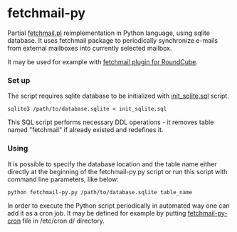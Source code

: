 # fetchmail-py
Partial [fetchmail.pl](https://github.com/postfixadmin/postfixadmin/blob/master/ADDITIONS/fetchmail.pl) reimplementation in Python language, using sqlite database. It uses fetchmail package to periodically synchronize e-mails from external mailboxes into currently selected mailbox.

It may be used for example with [fetchmail plugin for RoundCube](https://plugins.roundcube.net/#/packages/pf4public/fetchmail).

### Set up
The script requires sqlite database to be initialized with [init_sqlite.sql](init_sqlite.sql) script.

`sqlite3 /path/to/database.sqlite < init_sqlite.sql`

This SQL script performs necessary DDL operations - it removes table named "fetchmail" if already existed and redefines it.

### Using
It is possible to specify the database location and the table name either directly at the beginning of the fetchmail-py.py script or run this script with command line parameters, like below:

`python fetchmail-py.py /path/to/database.sqlite table_name`

In order to execute the Python script periodically in automated way one can add it as a cron job. It may be defined for example by putting [fetchmail-py-cron](fetchmail-py-cron) file in /etc/cron.d/ directory.
